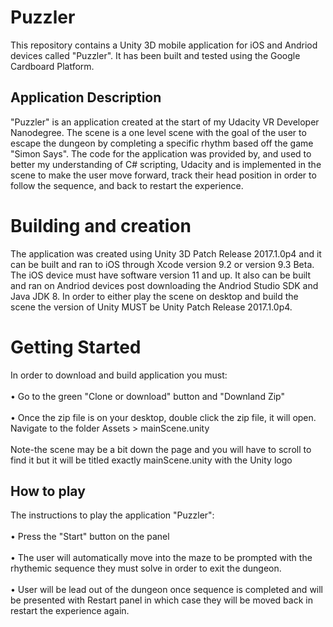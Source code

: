 # Puzzler
This repository contains a Unity 3D mobile application for iOS and Andriod devices called "Puzzler". It has been built and tested using the Google Cardboard Platform.

## Application Description
"Puzzler" is an application created at the start of my Udacity VR Developer Nanodegree. The scene is a one level scene with the goal of the user to escape the dungeon by completing a specific rhythm based off the game "Simon Says". The code for the application was provided by, and used to better my understanding of C# scripting, Udacity and is implemented in the scene to make the user move forward, track their head position in order to follow the sequence, and back to restart the experience.

# Building and creation
The application was created using Unity 3D Patch Release 2017.1.0p4 and it can be built and ran to iOS through Xcode version 9.2 or version 9.3 Beta. The iOS device must have software version 11 and up. It also can be built and ran on Andriod devices post downloading the Andriod Studio SDK and Java JDK 8.  In order to either play the scene on desktop and build the scene the version of Unity MUST be Unity Patch Release 2017.1.0p4.

# Getting Started
In order to download and build application you must:
<br />
<br /> • Go to the green "Clone or download" button and "Downland Zip"
<br />
<br /> • Once the zip file is on your desktop, double click the zip file, it will open. Navigate to the folder Assets > mainScene.unity 
<br />
<br /> Note-the scene may be a bit down the page and you will have to scroll to find it but it will be titled exactly mainScene.unity with the Unity logo

## How to play
The instructions to play the application "Puzzler":
<br />
<br /> • Press the "Start" button on the panel
<br />
<br /> • The user will automatically move into the maze to be prompted with the rhythemic sequence they must solve in order to exit the dungeon.
<br />
<br /> • User will be lead out of the dungeon once sequence is completed and will be presented with Restart panel in which case they will be moved back in restart the experience again.
<br />

